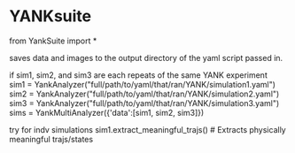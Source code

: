 # YANKsuite

from YankSuite import *

saves data and images to the output directory of the yaml script passed in.

if sim1, sim2, and sim3 are each repeats of the same YANK experiment\
sim1 = YankAnalyzer("full/path/to/yaml/that/ran/YANK/simulation1.yaml")\
sim2 = YankAnalyzer("full/path/to/yaml/that/ran/YANK/simulation2.yaml")\
sim3 = YankAnalyzer("full/path/to/yaml/that/ran/YANK/simulation3.yaml")\
sims = YankMultiAnalyzer({'data':[sim1, sim2, sim3]})

try
for indv simulations
sim1.extract_meaningful_trajs() # Extracts physically meaningful trajs/states 